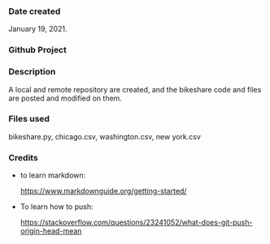 ### Date created
January 19, 2021. 

### Github Project 
### Description

A local and remote repository are created, and the bikeshare code and files are posted and modified on them. 

### Files used
bikeshare.py, chicago.csv, washington.csv, new york.csv 

### Credits
- to learn markdown: 

  https://www.markdownguide.org/getting-started/ 

- To learn how to push: 

  https://stackoverflow.com/questions/23241052/what-does-git-push-origin-head-mean